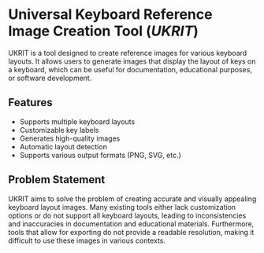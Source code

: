 # Universal Keyboard Reference Image Creation Tool (*UKRIT*)

UKRIT is a tool designed to create reference images for various keyboard layouts. It allows users to generate images that display the layout of keys on a keyboard, which can be useful for documentation, educational purposes, or software development.

## Features

- Supports multiple keyboard layouts
- Customizable key labels
- Generates high-quality images
- Automatic layout detection
- Supports various output formats (PNG, SVG, etc.)


## Problem Statement
UKRIT aims to solve the problem of creating accurate and visually appealing keyboard layout images. Many existing tools either lack customization options or do not support all keyboard layouts, leading to inconsistencies and inaccuracies in documentation and educational materials. Furthermore, tools that allow for exporting do not provide a readable resolution, making it difficult to use these images in various contexts.
